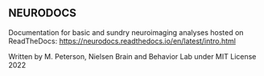 ## NEURODOCS

Documentation for basic and sundry neuroimaging analyses hosted on ReadTheDocs: https://neurodocs.readthedocs.io/en/latest/intro.html

Written by M. Peterson, Nielsen Brain and Behavior Lab under MIT License 2022
